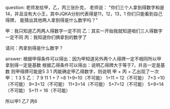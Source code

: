 <!--
 * @Author: chenjie
 * @Date: 2022-04-03 11:32:28
 * @LastEditTime: 2022-04-03 13:00:35
 * @LastEditors: Please set LastEditors
 * @Description: 题目来源：广州小程
 * @FilePath: \Spring-Festival-practice\第二十五题\index.md
-->

question:
老师发给甲，乙，丙三张扑克，
老师说：
"你们三个人拿到得数字和是14，并且没有大小王，其中JQKA分别代表得是11，12，13，1
你们只能看到自己得牌，
能猜出其他两人拿到得是什么数字吗？"

甲：我只知道乙丙两人得数字一定不同
乙：其实一开始我就知道咱们三人得数字一定不同
丙：我知道你们俩拿到的数字了

请问：丙拿到得是什么数字？


answer:
根据甲得条件可以得出：因为甲知道另外两个人得牌一定不相同所以甲拿到得一定是基数
根据乙得条件可以得出：说明乙得牌大于等于7，并且一定是基数  则甲得牌可能是5 3 1
丙能确定甲乙得数字，则说明 甲 + 丙 + 乙出现了一次
甲： 1 3 5 
乙： 7 9 11
1 + 7 =8  1+9=10（不可能） 1+11 = 12（不可能）
7+3 =10（不可能） 9+3=12（不可能） 11+3=14（不可能）
5+7=12（不可能） 5+9=14（不可能） 5+11 = 16（不可能）

所以甲1 乙7 丙6